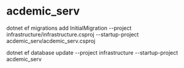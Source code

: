 # acdemic_serv

dotnet ef migrations add InitialMigration --project infrastructure/infrastructure.csproj --startup-project acdemic_serv/acdemic_serv.csproj

dotnet ef database update --project infrastructure --startup-project acdemic_serv
